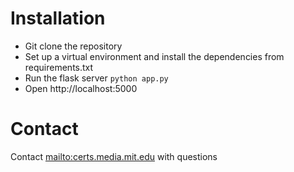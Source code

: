 Installation
===

* Git clone the repository
* Set up a virtual environment and install the dependencies from requirements.txt
* Run the flask server `python app.py`
* Open http://localhost:5000

Contact
===
Contact [mailto:certs.media.mit.edu](certs@media.mit.edu) with questions